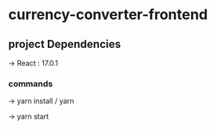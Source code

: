 # currency-converter-frontend

## project Dependencies

-> React : 17.0.1

### commands

-> yarn install / yarn

-> yarn start